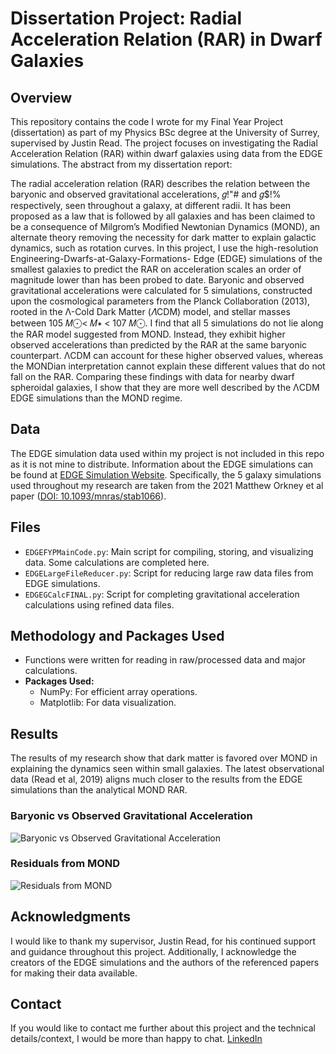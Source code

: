 # Dissertation Project: Radial Acceleration Relation (RAR) in Dwarf Galaxies

## Overview

This repository contains the code I wrote for my Final Year Project (dissertation) as part of my Physics BSc degree at the University of Surrey, supervised by Justin Read. The project focuses on investigating the Radial Acceleration Relation (RAR) within dwarf galaxies using data from the EDGE simulations. The abstract from my dissertation report:

The radial acceleration relation (RAR) describes the relation between the baryonic and observed gravitational accelerations, 𝑔!"# and 𝑔$!% respectively, seen throughout a galaxy, at different radii. It has been proposed as a law that is followed by all galaxies and has been claimed to be a consequence of Milgrom’s Modified Newtonian Dynamics (MOND), an alternate theory removing the necessity for dark matter to explain galactic dynamics, such as rotation curves. In this project, I use the high-resolution Engineering-Dwarfs-at-Galaxy-Formations- Edge (EDGE) simulations of the smallest galaxies to predict the RAR on acceleration scales an order of magnitude lower than has been probed to date. Baryonic and observed gravitational accelerations were calculated for 5 simulations, constructed upon the cosmological parameters from the Planck Collaboration (2013), rooted in the Λ-Cold Dark Matter (𝛬CDM) model, and stellar masses between 105 𝑀⨀< 𝑀∗ < 107 𝑀⨀. I find that all 5 simulations do not lie along the RAR model suggested from MOND. Instead, they exhibit higher observed accelerations than predicted by the RAR at the same baryonic counterpart. ΛCDM can account for these higher observed values, whereas the MONDian interpretation cannot explain these different values that do not fall on the RAR. Comparing these findings with data for nearby dwarf spheroidal galaxies, I show that they are more well described by the ΛCDM EDGE simulations than the MOND regime.

## Data

The EDGE simulation data used within my project is not included in this repo as it is not mine to distribute. Information about the EDGE simulations can be found at [EDGE Simulation Website](https://edge-simulation.github.io/). Specifically, the 5 galaxy simulations used throughout my research are taken from the 2021 Matthew Orkney et al paper ([DOI: 10.1093/mnras/stab1066](https://doi.org/10.1093/mnras/stab1066)).

## Files

- `EDGEFYPMainCode.py`: Main script for compiling, storing, and visualizing data. Some calculations are completed here.
- `EDGELargeFileReducer.py`: Script for reducing large raw data files from EDGE simulations.
- `EDGEGCalcFINAL.py`: Script for completing gravitational acceleration calculations using refined data files.

## Methodology and Packages Used

- Functions were written for reading in raw/processed data and major calculations.
- **Packages Used:**
  - NumPy: For efficient array operations.
  - Matplotlib: For data visualization.

## Results

The results of my research show that dark matter is favored over MOND in explaining the dynamics seen within small galaxies. The latest observational data (Read et al, 2019) aligns much closer to the results from the EDGE simulations than the analytical MOND RAR.

### Baryonic vs Observed Gravitational Acceleration
![Baryonic vs Observed Gravitational Acceleration](https://github.com/tgholmes/FinalYearProject-RAR-EDGE/assets/148396727/8f35614c-41a2-496c-82e9-23a0d0c8c9ab)

### Residuals from MOND
![Residuals from MOND](https://github.com/tgholmes/FinalYearProject-RAR-EDGE/assets/148396727/1fce5559-d959-4f4e-94b9-c33e423a0635)

## Acknowledgments

I would like to thank my supervisor, Justin Read, for his continued support and guidance throughout this project. Additionally, I acknowledge the creators of the EDGE simulations and the authors of the referenced papers for making their data available.

## Contact

If you would like to contact me further about this project and the technical details/context, I would be more than happy to chat. [LinkedIn](www.linkedin.com/in/tom-holmes-278826214)
